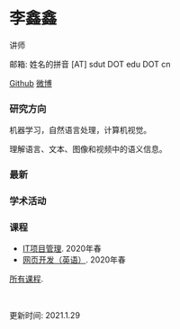 # 李鑫鑫

讲师

邮箱: 姓名的拼音 [AT] sdut DOT edu DOT cn

[Github](https:/github.com/xxli)   [微博](https://weibo.com/lixxin2)

### 研究方向

机器学习，自然语言处理，计算机视觉。

理解语言、文本、图像和视频中的语义信息。

### 最新

### 学术活动

### 课程

* [IT项目管理](../courses/2020Spring-InformationTechnologyProjectManagement-cn.md). 2020年春
* [网页开发（英语）](../courses/2020Spring-WebDevelopment.md). 2020年春

[所有课程](courses.md).

<br>

更新时间: 2021.1.29
